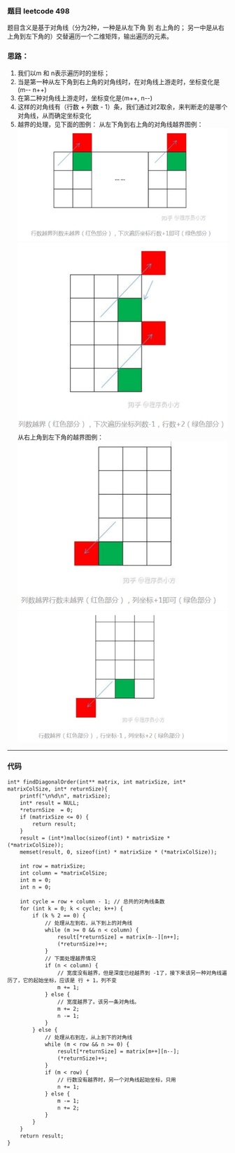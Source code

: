 ### 题目 leetcode 498
题目含义是基于对角线（分为2种，一种是从左下角 到 右上角的； 另一中是从右上角到左下角的）交替遍历一个二维矩阵，输出遍历的元素。

### 思路：
1. 我们以m 和 n表示遍历时的坐标；
2. 当是第一种从左下角到右上角的对角线时，在对角线上游走时，坐标变化是 (m-- n++)
3. 在第二种对角线上游走时，坐标变化是(m++, n--)
4. 这样的对角线有（行数 + 列数 - 1）条，我们通过对2取余，来判断走的是哪个对角线，从而确定坐标变化
5. 越界的处理，见下面的图例：
从左下角到右上角的对角线越界图例：
![image](https://github.com/leelianglong/leetcode/blob/master/%E6%80%BB%E7%BB%93/graph_icon/%E6%8D%95%E8%8E%B71.PNG)
![image](https://github.com/leelianglong/leetcode/blob/master/%E6%80%BB%E7%BB%93/graph_icon/%E6%8D%95%E8%8E%B72.PNG)
从右上角到左下角的越界图例：
![image](https://github.com/leelianglong/leetcode/blob/master/%E6%80%BB%E7%BB%93/graph_icon/%E6%8D%95%E8%8E%B73.PNG)
![image](https://github.com/leelianglong/leetcode/blob/master/%E6%80%BB%E7%BB%93/graph_icon/%E6%8D%95%E8%8E%B74.PNG)
---
### 代码
```
int* findDiagonalOrder(int** matrix, int matrixSize, int* matrixColSize, int* returnSize){
    printf("\n%d\n", matrixSize);
    int* result = NULL;
    *returnSize  = 0;
    if (matrixSize <= 0) {
        return result;
    }
    result = (int*)malloc(sizeof(int) * matrixSize * (*matrixColSize));
    memset(result, 0, sizeof(int) * matrixSize * (*matrixColSize));

    int row = matrixSize;
    int column = *matrixColSize;
    int m = 0;
    int n = 0;
    
    int cycle = row + column - 1; // 总共的对角线条数
    for (int k = 0; k < cycle; k++) {
        if (k % 2 == 0) {
            // 处理从左到右，从下到上的对角线
            while (m >= 0 && n < column) {
                result[*returnSize] = matrix[m--][n++];
                (*returnSize)++;
            }
            // 下面处理越界情况
            if (n < column) {
                // 宽度没有越界，但是深度已经越界到 -1了，接下来该另一种对角线遍历了，它的起始坐标，应该是 行 + 1，列不变
                m += 1;
            } else {
                // 宽度越界了。该另一条对角线。
                m += 2;
                n -= 1;
            }
        } else {
            // 处理从右到左，从上到下的对角线
            while (m < row && n >= 0) {
                result[*returnSize] = matrix[m++][n--];
                (*returnSize)++;
            }
            if (m < row) {
                // 行数没有越界时，另一个对角线起始坐标，只用
                n += 1;
            } else {
                m -= 1;
                n += 2;
            }
        }
    }
    return result;
}
```
